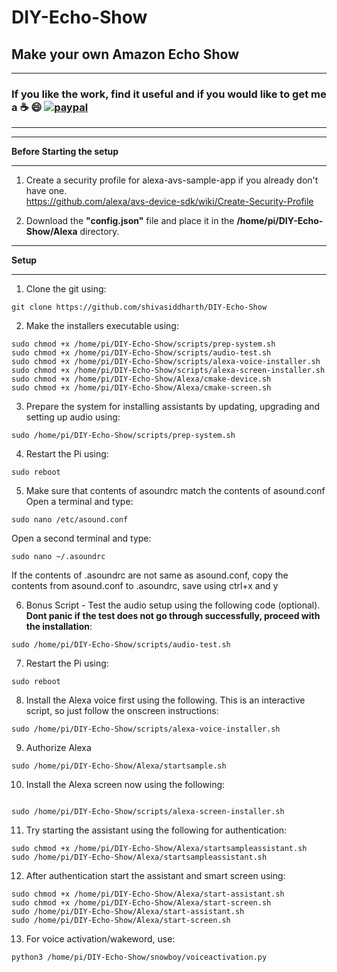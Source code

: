 # DIY-Echo-Show
## Make your own Amazon Echo Show     

*******************************************************************************************************************************
### **If you like the work, find it useful and if you would like to get me a :coffee: :smile:** [![paypal](https://www.paypalobjects.com/en_US/i/btn/btn_donate_LG.gif)](https://www.paypal.com/cgi-bin/webscr?cmd=_s-xclick&hosted_button_id=7GH3YDCHZ36QN)  

*******************************************************************************************************************************

****************************************************************
**Before Starting the setup**
****************************************************************

1. Create a security profile for alexa-avs-sample-app if you already don't have one.  
https://github.com/alexa/avs-device-sdk/wiki/Create-Security-Profile  

2. Download the **"config.json"** file and place it in the **/home/pi/DIY-Echo-Show/Alexa** directory.  


***************************************************************
**Setup**     
***************************************************************
1. Clone the git using:
```
git clone https://github.com/shivasiddharth/DIY-Echo-Show  
```
2. Make the installers executable using:
```
sudo chmod +x /home/pi/DIY-Echo-Show/scripts/prep-system.sh    
sudo chmod +x /home/pi/DIY-Echo-Show/scripts/audio-test.sh   
sudo chmod +x /home/pi/DIY-Echo-Show/scripts/alexa-voice-installer.sh  
sudo chmod +x /home/pi/DIY-Echo-Show/scripts/alexa-screen-installer.sh    
sudo chmod +x /home/pi/DIY-Echo-Show/Alexa/cmake-device.sh  
sudo chmod +x /home/pi/DIY-Echo-Show/Alexa/cmake-screen.sh  
```
3. Prepare the system for installing assistants by updating, upgrading and setting up audio using:  
```
sudo /home/pi/DIY-Echo-Show/scripts/prep-system.sh
```
4. Restart the Pi using:
```
sudo reboot
```
5. Make sure that contents of asoundrc match the contents of asound.conf    
   Open a terminal and type:  
```
sudo nano /etc/asound.conf
```
Open a second terminal and type:    
```
sudo nano ~/.asoundrc
```
If the contents of .asoundrc are not same as asound.conf, copy the contents from asound.conf to .asoundrc, save using ctrl+x and y

6. Bonus Script - Test the audio setup using the following code (optional). **Dont panic if the test does not go through successfully, proceed with the installation**:  
```
sudo /home/pi/DIY-Echo-Show/scripts/audio-test.sh  
```
7. Restart the Pi using:
```
sudo reboot
```
8. Install the Alexa voice first using the following. This is an interactive script, so just follow the onscreen instructions:
```
sudo /home/pi/DIY-Echo-Show/scripts/alexa-voice-installer.sh  
```  

9. Authorize Alexa    
```
sudo /home/pi/DIY-Echo-Show/Alexa/startsample.sh  
```

10. Install the Alexa screen now using the following:   
```

sudo /home/pi/DIY-Echo-Show/scripts/alexa-screen-installer.sh  
```  

11. Try starting the assistant using the following for authentication:   
```
sudo chmod +x /home/pi/DIY-Echo-Show/Alexa/startsampleassistant.sh
sudo /home/pi/DIY-Echo-Show/Alexa/startsampleassistant.sh  
```  

12. After authentication start the assistant and smart screen using:   
```
sudo chmod +x /home/pi/DIY-Echo-Show/Alexa/start-assistant.sh  
sudo chmod +x /home/pi/DIY-Echo-Show/Alexa/start-screen.sh  
sudo /home/pi/DIY-Echo-Show/Alexa/start-assistant.sh  
sudo /home/pi/DIY-Echo-Show/Alexa/start-screen.sh  
```  

13. For voice activation/wakeword, use:   
```
python3 /home/pi/DIY-Echo-Show/snowboy/voiceactivation.py
```  
